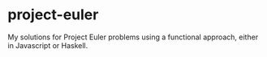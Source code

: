 # project-euler
My solutions for Project Euler problems using a functional approach, either in Javascript or Haskell.

